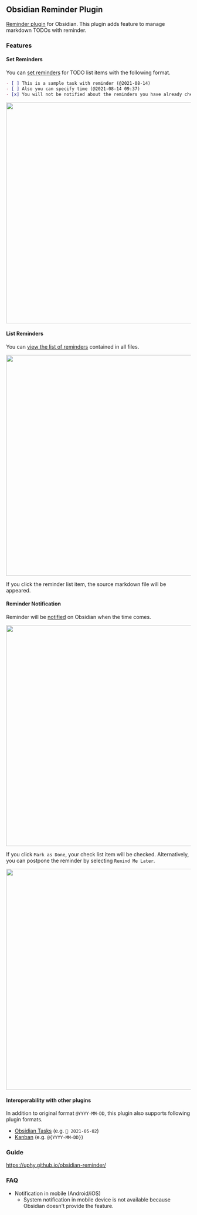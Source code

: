 ## Obsidian Reminder Plugin

[Reminder plugin](https://uphy.github.io/obsidian-reminder/) for Obsidian. This plugin adds feature to manage markdown TODOs with reminder.

### Features

#### Set Reminders

You can [set reminders](https://uphy.github.io/obsidian-reminder/guide/set-reminders.html) for TODO list items with the following format.

```markdown
- [ ] This is a sample task with reminder (@2021-08-14)
- [ ] Also you can specify time (@2021-08-14 09:37)
- [x] You will not be notified about the reminders you have already checked. (@2021-08-14)
```

<img src="https://raw.githubusercontent.com/uphy/obsidian-reminder/master/images/input-reminder-time.gif" width="600" />

#### List Reminders

You can [view the list of reminders](https://uphy.github.io/obsidian-reminder/guide/list-reminders.html) contained in all files.

<img src="https://raw.githubusercontent.com/uphy/obsidian-reminder/master/images/reminder-list.png" width="600" />

If you click the reminder list item, the source markdown file will be appeared.

#### Reminder Notification

Reminder will be [notified](https://uphy.github.io/obsidian-reminder/guide/notification.html) on Obsidian when the time comes.

<img src="https://raw.githubusercontent.com/uphy/obsidian-reminder/master/images/reminder-notification1.png" width="600" />

If you click `Mark as Done`, your check list item will be checked.
Alternatively, you can postpone the reminder by selecting `Remind Me Later`.

<img src="https://raw.githubusercontent.com/uphy/obsidian-reminder/master/images/reminder-notification2.png" width="600" />


#### Interoperability with other plugins

In addition to original format `@YYYY-MM-DD`, this plugin also supports following plugin formats.

- [Obsidian Tasks](https://uphy.github.io/obsidian-reminder/guide/interop-tasks.html) (e.g. `📅 2021-05-02`)
- [Kanban](https://uphy.github.io/obsidian-reminder/guide/interop-kanban.html) (e.g. `@{YYYY-MM-DD}`)

### Guide

https://uphy.github.io/obsidian-reminder/

### FAQ

- Notification in mobile (Android/iOS)
  - System notification in mobile device is not available because Obsidian doesn't provide the feature.
